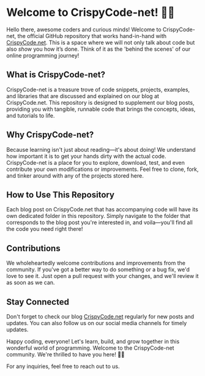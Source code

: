 # Welcome to CrispyCode-net! 🎉👋

Hello there, awesome coders and curious minds! Welcome to CrispyCode-net, the official GitHub repository that works hand-in-hand with [CrispyCode.net](https://www.crispycode.net). This is a space where we will not only talk about code but also *show* you how it’s done. Think of it as the 'behind the scenes' of our online programming journey!

## What is CrispyCode-net?

CrispyCode-net is a treasure trove of code snippets, projects, examples, and libraries that are discussed and explained on our blog at CrispyCode.net. This repository is designed to supplement our blog posts, providing you with tangible, runnable code that brings the concepts, ideas, and tutorials to life. 

## Why CrispyCode-net?

Because learning isn't just about reading—it's about doing! We understand how important it is to get your hands dirty with the actual code. CrispyCode-net is a place for you to explore, download, test, and even contribute your own modifications or improvements. Feel free to clone, fork, and tinker around with any of the projects stored here.

## How to Use This Repository

Each blog post on CrispyCode.net that has accompanying code will have its own dedicated folder in this repository. Simply navigate to the folder that corresponds to the blog post you're interested in, and voila—you'll find all the code you need right there!

## Contributions

We wholeheartedly welcome contributions and improvements from the community. If you've got a better way to do something or a bug fix, we'd love to see it. Just open a pull request with your changes, and we'll review it as soon as we can.

## Stay Connected

Don't forget to check our blog [CrispyCode.net](https://www.crispycode.net) regularly for new posts and updates. You can also follow us on our social media channels for timely updates.

Happy coding, everyone! Let's learn, build, and grow together in this wonderful world of programming. Welcome to the CrispyCode-net community. We're thrilled to have you here! 🚀🌟

For any inquiries, feel free to reach out to us.

